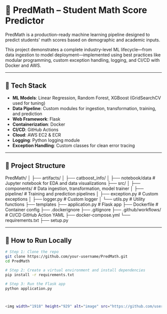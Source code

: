 # 🧠 PredMath – Student Math Score Predictor

PredMath is a production-ready machine learning pipeline designed to predict students' math scores based on demographic and academic inputs.

This project demonstrates a complete industry-level ML lifecycle—from data ingestion to model deployment—implemented using best practices like modular programming, custom exception handling, logging, and CI/CD with Docker and AWS.

---

## 🚀 Tech Stack

- **ML Models**: Linear Regression, Random Forest, XGBoost (GridSearchCV used for tuning)
- **Data Pipeline**: Custom modules for ingestion, transformation, training, and prediction
- **Web Framework**: Flask
- **Containerization**: Docker
- **CI/CD**: GitHub Actions
- **Cloud**: AWS EC2 & ECR
- **Logging**: Python logging module
- **Exception Handling**: Custom classes for clean error tracing

---

## 📁 Project Structure
PredMath/
│ ├── artifacts/
│ ├── catboost_info/
│ ├── notebook/data # Jupyter notebook for EDA and data visualizations 
├── src/
│ ├── components/ # Data ingestion, transformation, model trainer
│ ├── pipeline/ # Training and prediction pipelines
│ ├── exception.py # Custom exceptions
│ ├── logger.py # Custom logger
│ └── utils.py # Utility functions
├── templates
├── application.py # Flask app
├── Dockerfile # Container config
├── .dockerignore
├── .gitignore
├── .github/workflows/ # CI/CD GitHub Action YAML
├── docker-compose.yml
└── requirements.txt
├── setup.py

---

## 🧪 How to Run Locally

```bash
# Step 1: Clone the repo
git clone https://github.com/your-username/PredMath.git
cd PredMath

# Step 2: Create a virtual environment and install dependencies
pip install -r requirements.txt

# Step 3: Run the Flask app
python application.py



<img width="1918" height="929" alt="image" src="https://github.com/user-attachments/assets/77bed204-bf80-4dbf-a5eb-14341f75970f" />
